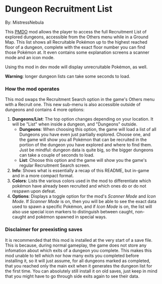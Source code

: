 # Dungeon Recruitment List
By: MistressNebula

This [PMDO](https://github.com/audinowho/PMDODump/releases) mod allows
the player to access the full Recruitment List of explored dungeons,
accessible from the Others menu while in a Ground Map.
This list shows all Recruitable Pokémon up to the highest reached
floor of a dungeon, complete with the exact floor number you can find
those Pokémon at.
It even contains some explanation screens a scanner mode and an icon mode.

Using ths mod in dev mode will display unrecruitable Pokémon, as well.

**Warning**: longer dungeon lists can take some seconds to load.

### How the mod operates
This mod swaps the Recruitment Search option in the game's Others menu
with a Recruit one.
This new sub-menu is also accessible outside of dungeons and contains
4 more options:

1. **Dungeons/List**: The top option changes depending on your
location. It will be "List" when inside a dungeon, and "Dungeons"
outside.
    - **Dungeons**: When choosing this option, the game will load a
list of all Dungeons you have even just partially explored. Choose
one, and the game will show you all Pokémon that can be recruited
in the portion of the dungeon you have explored and where to find
them. Just be mindful: dungeon data is quite big, so
the bigger dungeons can take a couple of seconds to load.
    - **List**: Choose this option and the game will show you the
game's regular Recruitment Search screen.
2. **Info**: Shows what is essentially a recap of this README, but
in-game and in a more compact format.
3. **Colors**: Lists the various colors used in the mod to 
differentiate which pokémon have already been recruited and which ones
do or do not respawn upon defeat.
4. **Options**: Displays a toggle option for the mod's
*Scanner Mode* and *Icon Mode*. If *Scanner Mode* is on, then you
will be able to see the exact data used to spawn a specific Pokémon,
and if *Icon Mode* is on, the list will also use special icon markers 
to distinguish between caught, non-caught and pokémon spawned in special ways.

### Disclaimer for preexisting saves
It is recommended that this mod is installed at the very start of a save
file. This is because, during normal gameplay, the game does not store
any infomation about which exits of a dungeon you complete. This makes this
mod unable to tell which nor how many exits you completed before installing
it, so it will just assume, for all dungeons marked as completed, that you
reached only the main exit when it generates the dungeon list for the first time.
You can absolutely still install it on old saves, just keep in mind that you
might have to go through side exits again to see their data.
